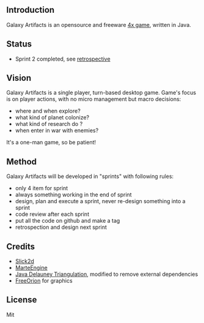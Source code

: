 ## Introduction

Galaxy Artifacts is an opensource and freeware [4x game](http://en.wikipedia.org/wiki/4X]), written in Java.

## Status

* Sprint 2 completed, see [retrospective](https://github.com/Gornova/GalaxyArtifacts/wiki/sprint-2)

## Vision

Galaxy Artifacts is a single player, turn-based desktop game.
Game's focus is on player actions, with no micro management but macro decisions:
* where and when explore?
* what kind of planet colonize?
* what kind of research do ?
* when enter in war with enemies?

It's a one-man game, so be patient! 


## Method

Galaxy Artifacts will be developed in "sprints" with following rules:
* only 4 item for sprint
* always something working in the end of sprint
* design, plan and execute a sprint, never re-design something into a sprint
* code review after each sprint
* put all the code on github and make a tag 
* retrospection and design next sprint


## Credits
* [Slick2d](http://slick2d.org/)
* [MarteEngine](https://github.com/Gornova/MarteEngine/)
* [Java Delauney Triangulation](https://github.com/hugebdu/jdt-refactored), modified to remove external dependencies
* [FreeOrion](http://www.freeorion.org) for graphics

## License

Mit
